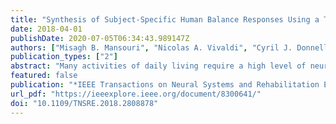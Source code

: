 ```yaml
---
title: "Synthesis of Subject-Specific Human Balance Responses Using a Task-Level Neuromuscular Control Platform"
date: 2018-04-01
publishDate: 2020-07-05T06:34:43.989147Z
authors: ["Misagh B. Mansouri", "Nicolas A. Vivaldi", "Cyril J. Donnelly", "Mark A. Robinson", "Jos Vanrenterghem", "Jeffrey A. Reinbolt"]
publication_types: ["2"]
abstract: "Many activities of daily living require a high level of neuromuscular coordination and balance control to avoid falls. Complex musculoskeletal models paired with detailed neuromuscular simulations complement experimental studies and uncover principles of coordinated and uncoordinated movements. Here, we created a closedloop forward dynamic simulation framework that utilizes a detailed musculoskeletal model (19 degrees of freedom, and 92 muscles) to synthesize human balance responses after support-surface perturbation. In addition, surrogate response models of task-level experimental kinematics from two healthy subjects were provided as inputs to our closedloop simulations to inform the design of the task-level controller. The predicted muscle activations and the resulting synthesized subject joint angles showed good conformity with the average of experimental trials. The simulated wholebody center of mass displacements, generated from a single kinematics trial per perturbation direction, were on average, within 7 mm (anterior perturbations) and 13 mm (posterior perturbations) of experimental displacements. Our results conﬁrmed how a complex subject-speciﬁc movement can be reconstructed by sequencing and prioritizing multiple task-level commands to achieve desired movements. By combining the multidisciplinary approaches of robotics and biomechanics, the platform demonstrated here offers great potential for studying human movement control and subject-speciﬁc outcome prediction."
featured: false
publication: "*IEEE Transactions on Neural Systems and Rehabilitation Engineering*"
url_pdf: "https://ieeexplore.ieee.org/document/8300641/"
doi: "10.1109/TNSRE.2018.2808878"
---
```



